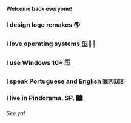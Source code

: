 **Welcome back everyone!**

### I design logo remakes 🌎

### I love operating systems 🪟🍎🐧

### I use Windows 10* 🪟

### I speak Portuguese and English 🇧🇷🇺🇸

### I live in Pindorama, SP. 🏙

_See ya!_

